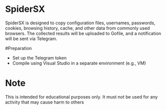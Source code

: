 # SpiderSX
SpiderSX is designed to copy configuration files, usernames, passwords, cookies, browsing history, cache, and other data from commonly used browsers. The collected results will be uploaded to Gofile, and a notification will be sent via Telegram.

#Preparation
* Set up the Telegram token
* Compile using Visual Studio in a separate environment (e.g., VM)

# Note
This is intended for educational purposes only. It must not be used for any activity that may cause harm to others
